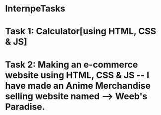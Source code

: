 # InternpeTasks

# Task 1: Calculator[using HTML, CSS & JS]

# Task 2: Making an e-commerce website using HTML, CSS & JS -- I have made an Anime Merchandise selling website named --> Weeb's Paradise. 

